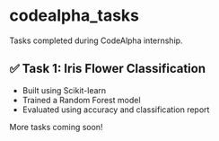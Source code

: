 # codealpha_tasks
Tasks completed during CodeAlpha internship.

## ✅ Task 1: Iris Flower Classification
- Built using Scikit-learn
- Trained a Random Forest model
- Evaluated using accuracy and classification report

More tasks coming soon!

